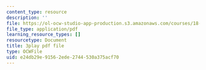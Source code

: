 ```yaml
---
content_type: resource
description: ''
file: https://ol-ocw-studio-app-production.s3.amazonaws.com/courses/18-01sc-single-variable-calculus-fall-2010/e24db29e91562ede2744530a375acf70_ryLdyDrBfvI.pdf
file_type: application/pdf
learning_resource_types: []
resourcetype: Document
title: 3play pdf file
type: OCWFile
uid: e24db29e-9156-2ede-2744-530a375acf70
---
```

